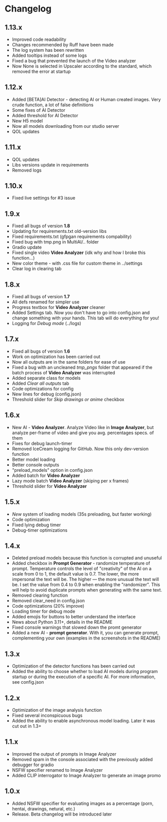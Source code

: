 # Changelog
## 1.13.x
- Improved code readability
- Changes recommended by Ruff have been made
- The log system has been rewritten
- Added tooltips instead of some logs
- Fixed a bug that prevented the launch of the Video analyzer
- Now None is selected in Upscaler according to the standard, which removed the error at startup
## 1.12.x
- Added [BETA]AI Detector - detecting AI or Human created images. Very crude function, a lot of false definitions
- Some fixes of AI Detector
- Added threshold for AI Detector
- New H5 model
- Now all models downloading from our studio server
- QOL updates
## 1.11.x
- QOL updates
- Libs versions update in requirements
- Removed logs
## 1.10.x
- Fixed live settings for #3 issue
## 1.9.x
- Fixed all bugs of version **1.8**
- Updating for requirements.txt old-version libs
- Fixed requirements.txt (gfpgan requirements compability) 
- Fixed bug with tmp.png in MultiAI/.. folder
- Gradio update
- Fixed single video **Video Analyzer** (idk why and how I broke this function...)
- New color theme - with .css file for custom theme in ../settings
- Clear log in clearing tab
## 1.8.x
- Fixed all bugs of version **1.7**
- All defs renamed for simpler use
- Progress textbox for **Video Analyzer** cleaner
- Added Settings tab. Now you don't have to go into config.json and change something with your hands. This tab will do everything for you!
- Logging for *Debug mode* (../logs)
## 1.7.x
- Fixed all bugs of version **1.6**
- Work on optimization has been carried out
- Now all outputs are in the same folders for ease of use
- Fixed a bug with an uncleaned *tmp_pngs* folder that appeared if the batch process of **Video Analyzer** was interrupted
- Added separate class for models
- Added *Clear all outputs* tab
- Code optimizations for config
- New lines for debug (config.json)
- Threshold slider for *Skip drawings or anime* checkbox
## 1.6.x
- New AI - **Video Analyzer**. Analyze Video like in **Image Analyzer**, but analyze per-frame of video and give you avg. percentages specs. of them
- Fixes for debug launch-timer
- Removed IceCream logging for GitHub. Now this only dev-version function
- Better model loading
- Better console outputs
- "preload_models" option in config.json
- Added batch for **Video Analyzer**
- Lazy mode batch **Video Analyzer** (skiping per x frames)
- Threshold slider for **Video Analyzer**
## 1.5.x
- *New* system of loading models (35s preloading, but faster working)
- Code optimization
- Fixed lying debug timer
- Debug-timer optimizations
## 1.4.x
- Deleted preload models because this function is corrupted and unuseful
- Added checkbox in **Prompt Generator** - randomize temperature of prompt. Temperature controls the level of "creativity" of the AI on a scale from 0 to 1, the default value is 0.7. The lower, the more impersonal the text will be. The higher — the more unusual the text will be. I set the value from 0.4 to 0.9 when enabling the "randomizer". This will help to avoid duplicate prompts when generating with the same text.
- Removed clearing function
- Removed clear_need in config.json
- Code optimizations (20% improve)
- Loading timer for debug mode
- Added emojis for buttons to better understand the interface
- News about Python 3.11+, details in the README
- Fixed console warnings that slowed down the promt generator
- Added a new AI - **prompt generator**. With it, you can generate prompt, complementing your own (examples in the screenshots in the README)
## 1.3.x
- Optimization of the detector functions has been carried out
- Added the ability to choose whether to load AI models during program startup or during the execution of a specific AI. For more information, see config.json
## 1.2.x
- Optimization of the image analysis function
- Fixed several inconspicuous bugs
- Added the ability to enable asynchronous model loading. Later it was cut out in 1.3+
## 1.1.x
- Improved the output of prompts in Image Analyzer
- Removed spam in the console associated with the previously added debugger for gradio
- NSFW specifier renamed to Image Analyzer
- Added CLIP interrogator to Image Analyzer to generate an image promo
## 1.0.x
- Added NSFW specifier for evaluating images as a percentage (porn, hentai, drawings, netural, etc.)
- Release. Beta changelog will be introduced later